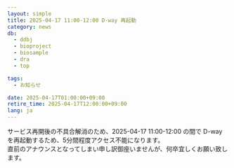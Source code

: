 ```yaml
---
layout: simple
title: 2025-04-17 11:00-12:00 D-way 再起動
category: news
db:
  - ddbj
  - bioproject
  - biosample
  - dra
  - top

tags:
  - お知らせ

date: 2025-04-17T01:00:00+09:00
retire_time: 2025-04-17T12:00:00+09:00
lang: ja
---
```


サービス再開後の不具合解消のため、2025-04-17 11:00-12:00 の間で D-way を再起動するため、5分間程度アクセス不能になります。   
直前のアナウンスとなってしまい申し訳御座いませんが、何卒宜しくお願い致します。

